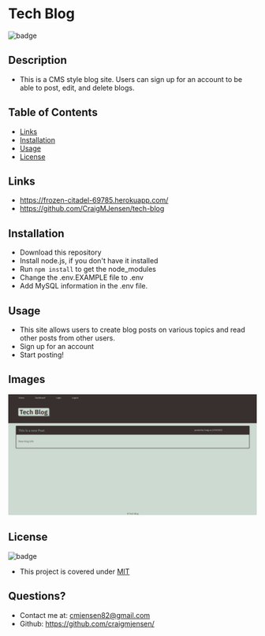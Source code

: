 # Tech Blog

![badge](https://img.shields.io/badge/license-MIT-orange)

## Description

- This is a CMS style blog site. Users can sign up for an account to be able to post, edit, and delete blogs.

## Table of Contents

- [Links](#links)
- [Installation](#installation)
- [Usage](#usage)
- [License](#license)

## Links

- https://frozen-citadel-69785.herokuapp.com/
- https://github.com/CraigMJensen/tech-blog

## Installation

- Download this repository
- Install node.js, if you don't have it installed
- Run `npm install` to get the node_modules
- Change the .env.EXAMPLE file to .env
- Add MySQL information in the .env file.

## Usage

- This site allows users to create blog posts on various topics and read other posts from other users.
- Sign up for an account
- Start posting!

## Images

![image of tech blog](db/img/tech-blog.png)

## License

![badge](https://img.shields.io/badge/license-MIT-orange)

- This project is covered under [MIT](https://choosealicense.com/licenses/mit/)

## Questions?

- Contact me at: cmjensen82@gmail.com
- Github: https://github.com/craigmjensen/
